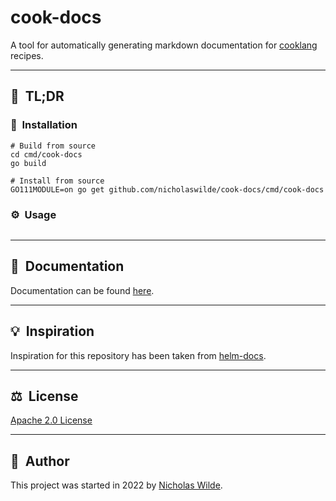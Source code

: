 # cook-docs
A tool for automatically generating markdown documentation for [cooklang][1] recipes.

---

## :rocket:&nbsp; TL;DR

### :floppy_disk:&nbsp; Installation

```
# Build from source
cd cmd/cook-docs
go build
```

```
# Install from source
GO111MODULE=on go get github.com/nicholaswilde/cook-docs/cmd/cook-docs
```

### :gear:&nbsp; Usage

```
```

---

## :book:&nbsp; Documentation

Documentation can be found [here](http://nicholaswilde.io/cook-docs).

---

## :bulb:&nbsp; Inspiration

Inspiration for this repository has been taken from [helm-docs](https://github.com/norwoodj/helm-docs).

---

## ​:balance_scale:​&nbsp;​ License

​[​Apache 2.0 License​](./LICENSE)

---

## ​:pencil:​&nbsp;​ Author

​This project was started in 2022 by [​Nicholas Wilde​](https://github.com/nicholaswilde/).

[1]: https://cooklang.org/

